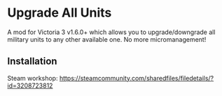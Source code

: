 # Upgrade All Units

A mod for Victoria 3 v1.6.0+ which allows you to upgrade/downgrade all military units to any other available one. No more micromanagement!

## Installation

Steam workshop: https://steamcommunity.com/sharedfiles/filedetails/?id=3208723812

